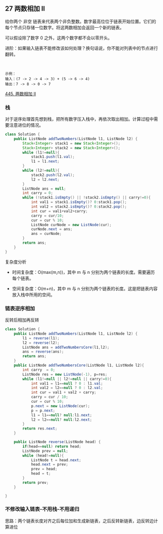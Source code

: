 ## 27 两数相加 II

给你两个 非空 链表来代表两个非负整数。数字最高位位于链表开始位置。它们的每个节点只存储一位数字。将这两数相加会返回一个新的链表。

可以假设除了数字 0 之外，这两个数字都不会以零开头。

进阶：如果输入链表不能修改该如何处理？换句话说，你不能对列表中的节点进行翻转。

 
```
示例：
输入：(7 -> 2 -> 4 -> 3) + (5 -> 6 -> 4)
输出：7 -> 8 -> 0 -> 7
```

[445. 两数相加 II](https://leetcode-cn.com/problems/add-two-numbers-ii/)


### 栈

对于逆序处理首先想到栈，把所有数字压入栈中，再依次取出相加。计算过程中需要注意进位的情况。

```java
class Solution {
    public ListNode addTwoNumbers(ListNode l1, ListNode l2) {
        Stack<Integer> stack1 = new Stack<Integer>();
        Stack<Integer> stack2 = new Stack<Integer>();
        while (l1!=null){
            stack1.push(l1.val);
            l1 = l1.next;
        }
        while (l2!=null){
            stack2.push(l2.val);
            l2 = l2.next;
        }
        ListNode ans = null;
        int carry = 0;
        while (!stack1.isEmpty() || !stack2.isEmpty() || carry!=0){
            int val1 = stack1.isEmpty()? 0:stack1.pop();
            int val2 = stack2.isEmpty()? 0:stack2.pop();
            int cur = val1+val2+carry;
            carry = cur/10;
            cur = cur % 10;
            ListNode curNode = new ListNode(cur);
            curNode.next = ans;
            ans = curNode;
        }
        return ans;
    }
}
```

复杂度分析

* 时间复杂度：O(max(m,n))，其中 m 与 n 分别为两个链表的长度。需要遍历每个链表。

* 空间复杂度：O(m+n)，其中 m 与 n 分别为两个链表的长度。这是把链表内容放入栈中所用的空间。



### 链表逆序相加

反转后相加再反转

```java
class Solution {
    public ListNode addTwoNumbers(ListNode l1, ListNode l2) {
        l1 = reverse(l1);
        l2 = reverse(l2);
        ListNode ans = addTwoNumbersCore(l1,l2);
        ans = reverse(ans);
        return ans;
    }
    public ListNode addTwoNumbersCore(ListNode l1, ListNode l2){
        int carry  = 0;
        ListNode res = new ListNode(-1), p=res;
        while (l1!=null || l2!=null || carry!=0){
            int val1 = l1==null ? 0 : l1.val;
            int val2 = l2==null ? 0 : l2.val;
            int cur = val1 + val2 + carry;
            carry = cur / 10;
            cur = cur % 10;
            p.next = new ListNode(cur);
            p = p.next;
            l1 = l1==null? null:l1.next;
            l2 = l2==null? null:l2.next;
        }
        return res.next;
    }

    public ListNode reverse(ListNode head) {
        if(head==null) return head;
        ListNode prev = null;
        while (head!=null){
            ListNode t = head.next;
            head.next = prev;
            prev = head;
            head = t;
        }
        return prev;
    }

}
```

### 不修改输入链表-不用栈-不用递归


思路：两个链表长度对齐之后每位加和生成新链表，之后反转新链表，边反转边计算进位





